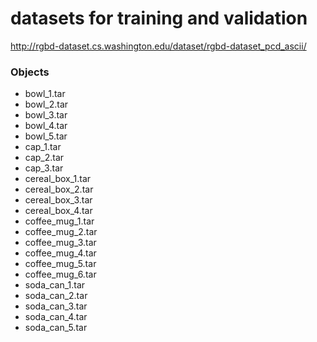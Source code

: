 # datasets for training and validation

http://rgbd-dataset.cs.washington.edu/dataset/rgbd-dataset_pcd_ascii/


### Objects
- bowl_1.tar
- bowl_2.tar
- bowl_3.tar
- bowl_4.tar
- bowl_5.tar
- cap_1.tar
- cap_2.tar
- cap_3.tar
- cereal_box_1.tar
- cereal_box_2.tar
- cereal_box_3.tar
- cereal_box_4.tar
- coffee_mug_1.tar
- coffee_mug_2.tar
- coffee_mug_3.tar
- coffee_mug_4.tar
- coffee_mug_5.tar
- coffee_mug_6.tar
- soda_can_1.tar
- soda_can_2.tar
- soda_can_3.tar
- soda_can_4.tar
- soda_can_5.tar